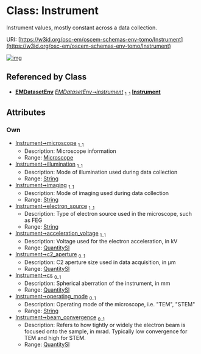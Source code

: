 
# Class: Instrument

Instrument values, mostly constant across a data collection.

URI: [https://w3id.org/osc-em/oscem-schemas-env-tomo/Instrument](https://w3id.org/osc-em/oscem-schemas-env-tomo/Instrument)


[![img](https://yuml.me/diagram/nofunky;dir:TB/class/[QuantitySI],[Microscope],[QuantitySI]<beam_convergence%200..1-++[Instrument&#124;illumination:string;imaging:string;electron_source:string;operating_mode:string%20%3F],[QuantitySI]<cs%200..1-++[Instrument],[QuantitySI]<c2_aperture%200..1-++[Instrument],[QuantitySI]<acceleration_voltage%201..1-++[Instrument],[Microscope]<microscope%201..1-++[Instrument],[EMDatasetEnv]++-%20instrument%201..1>[Instrument],[EMDatasetEnv])](https://yuml.me/diagram/nofunky;dir:TB/class/[QuantitySI],[Microscope],[QuantitySI]<beam_convergence%200..1-++[Instrument&#124;illumination:string;imaging:string;electron_source:string;operating_mode:string%20%3F],[QuantitySI]<cs%200..1-++[Instrument],[QuantitySI]<c2_aperture%200..1-++[Instrument],[QuantitySI]<acceleration_voltage%201..1-++[Instrument],[Microscope]<microscope%201..1-++[Instrument],[EMDatasetEnv]++-%20instrument%201..1>[Instrument],[EMDatasetEnv])

## Referenced by Class

 *  **[EMDatasetEnv](EMDatasetEnv.md)** *[EMDatasetEnv➞instrument](EMDatasetEnv_instrument.md)*  <sub>1..1</sub>  **[Instrument](Instrument.md)**

## Attributes


### Own

 * [Instrument➞microscope](Instrument_microscope.md)  <sub>1..1</sub>
     * Description: Microscope information
     * Range: [Microscope](Microscope.md)
 * [Instrument➞illumination](Instrument_illumination.md)  <sub>1..1</sub>
     * Description: Mode of illumination used during data collection
     * Range: [String](types/String.md)
 * [Instrument➞imaging](Instrument_imaging.md)  <sub>1..1</sub>
     * Description: Mode of imaging used during data collection
     * Range: [String](types/String.md)
 * [Instrument➞electron_source](Instrument_electron_source.md)  <sub>1..1</sub>
     * Description: Type of electron source used in the microscope, such as FEG
     * Range: [String](types/String.md)
 * [Instrument➞acceleration_voltage](Instrument_acceleration_voltage.md)  <sub>1..1</sub>
     * Description: Voltage used for the electron acceleration, in kV
     * Range: [QuantitySI](QuantitySI.md)
 * [Instrument➞c2_aperture](Instrument_c2_aperture.md)  <sub>0..1</sub>
     * Description: C2 aperture size used in data acquisition, in µm
     * Range: [QuantitySI](QuantitySI.md)
 * [Instrument➞cs](Instrument_cs.md)  <sub>0..1</sub>
     * Description: Spherical aberration of the instrument, in mm
     * Range: [QuantitySI](QuantitySI.md)
 * [Instrument➞operating_mode](Instrument_operating_mode.md)  <sub>0..1</sub>
     * Description: Operating mode of the microscope, i.e. "TEM", "STEM"
     * Range: [String](types/String.md)
 * [Instrument➞beam_convergence](Instrument_beam_convergence.md)  <sub>0..1</sub>
     * Description: Refers to how tightly or widely the electron beam is focused onto the sample, in mrad. Typically low convergence for TEM and high for STEM.
     * Range: [QuantitySI](QuantitySI.md)

